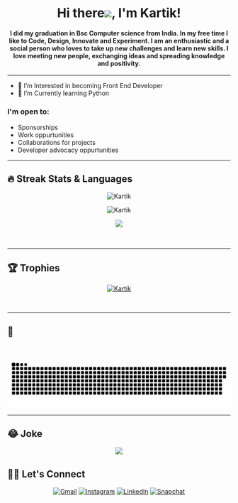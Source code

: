 <h1 align="center">Hi there<img src="https://media.giphy.com/media/hvRJCLFzcasrR4ia7z/giphy.gif" width="35">, I'm Kartik! </h1>

<h4 align="center">
I did my graduation in Bsc Computer science from India. In my free time I like to Code, Design, Innovate and Experiment. I am an enthusiastic and a social person who loves to take up new challenges and learn new skills. I love meeting new people, exchanging ideas and spreading knowledge and positivity.
</h4>

<hr></hr>

- 👀 I’m Interested in becoming Front End Developer
- 🌱 I’m Currently learning Python

### I'm open to:
- Sponsorships 
- Work oppurtunities
- Collaborations for projects
- Developer advocacy oppurtunities 

<hr></hr>

## 🔥 Streak Stats & Languages
<p align="center"><img src=https://github-readme-stats.vercel.app/api?username=Kartik02&theme=highcontrast&show_icons=true&count_private=true alt="Kartik" /></p>
<p align="center"><img src="https://github-readme-streak-stats.herokuapp.com/?user=Kartik02&theme=algolia" alt="Kartik" /></p>
<!--<p align="center"><img src="https://github-readme-stats.vercel.app/api/top-langs/?username=Kartik02&theme=algolia&layout=compact" alt="Kartik" /></p> -->
<p align="center"><img src=https://komarev.com/ghpvc/?username=Kartik02 /></p>
<br>
<hr/>

## 🏆 Trophies
<p align="center"> <a href="https://github.com/Kartik02"><img
      src="https://github-profile-trophy.vercel.app/?username=Kartik02&row=1&column=6&theme=algolia" alt="Kartik" /></a>  </p>

<br>
<hr/>

## 🐍
  <br>
  <p align="center">
  <img src="https://raw.githubusercontent.com/jaypavasiya/jaypavasiya/output/github-contribution-grid-snake-dark.svg" alt="snake"></center>
</p>

<hr/>

## 😂 Joke
<div align="center">
<img src='https://readme-jokes.vercel.app/api?hideBorder&theme=tokyonight' />
</div>

## 🙋‍♀️ Let's Connect
<p align="center">
  <a href="mailto:kartikpoojari29@gmail.com"><img src="https://img.icons8.com/bubbles/50/000000/gmail.png" title='Gmail' alt="Gmail"/></a>
  <a href="https://instagram.com/kartik._______"><img src="https://img.icons8.com/bubbles/50/000000/instagram.png" title='Instagram' alt="Instagram"/></a>
  <a href="https://in.linkedin.com/in/"><img src="https://img.icons8.com/bubbles/50/000000/linkedin.png" title='LinkedIn' alt="LinkedIn"/></a>
  <a href="https://www.snapchat.com/add/kartikpoojari22?share_id=4XIGp035UsA&locale=en-US"><img src="https://img.icons8.com/bubbles/50/000000/snapchat.png" title='Snapchat' alt="Snapchat"/></a>
  
</p>
